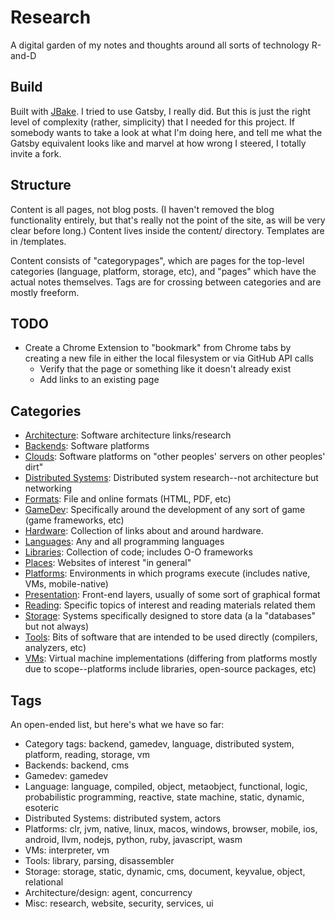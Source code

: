 # Research
A digital garden of my notes and thoughts around all sorts of technology R-and-D

## Build
Built with [JBake](https://jbake.org/). I tried to use Gatsby, I really did. But this is just the right level of complexity (rather, simplicity) that I needed for this project. If somebody wants to take a look at what I'm doing here, and tell me what the Gatsby equivalent looks like and marvel at how wrong I steered, I totally invite a fork.

## Structure
Content is all pages, not blog posts. (I haven't removed the blog functionality entirely, but that's really not the point of the site, as will be very clear before long.) Content lives inside the content/ directory. Templates are in /templates.

Content consists of "categorypages", which are pages for the top-level categories (language, platform, storage, etc), and "pages" which have the actual notes themselves. Tags are for crossing between categories and are mostly freeform.

## TODO

* Create a Chrome Extension to "bookmark" from Chrome tabs by creating a new file in either the local filesystem or via GitHub API calls
  * Verify that the page or something like it doesn't already exist
  * Add links to an existing page

## Categories

* [Architecture](http://research.tedneward.com/architecture/index/index.html): Software architecture links/research
* [Backends](http://research.tedneward.com/backends/index/index.html): Software platforms
* [Clouds](http://research.tedneward.com/clouds/index/index.html): Software platforms on "other peoples' servers on other peoples' dirt"
* [Distributed Systems](http://research.tedneward.com/distribution/index/index.html): Distributed system research--not architecture but networking
* [Formats](http://research.tedneward.com/formats/index/index.html): File and online formats (HTML, PDF, etc)
* [GameDev](http://research.tedneward.com/gamedev/index/index.html): Specifically around the development of any sort of game (game frameworks, etc)
* [Hardware](http://research.tedneward.com/hardware/index/index.html): Collection of links about and around hardware.
* [Languages](http://research.tedneward.com/languages/index/index.html): Any and all programming languages
* [Libraries](http://research.tedneward.com/libraries/index/index.html): Collection of code; includes O-O frameworks
* [Places](http://research.tedneward.com/places/index/index.html): Websites of interest "in general"
* [Platforms](http://research.tedneward.com/platforms/index/index.html): Environments in which programs execute (includes native, VMs, mobile-native)
* [Presentation](http://research.tedneward.com/presentation/index/index.html): Front-end layers, usually of some sort of graphical format
* [Reading](http://research.tedneward.com/reading/index/index.html): Specific topics of interest and reading materials related them
* [Storage](http://research.tedneward.com/storage/index/index.html): Systems specifically designed to store data (a la "databases" but not always)
* [Tools](http://research.tedneward.com/tools/index/index.html): Bits of software that are intended to be used directly (compilers, analyzers, etc)
* [VMs](http://research.tedneward.com/vms/index/index.html): Virtual machine implementations (differing from platforms mostly due to scope--platforms include libraries, open-source packages, etc)

## Tags
An open-ended list, but here's what we have so far:

* Category tags: backend, gamedev, language, distributed system, platform, reading, storage, vm
* Backends: backend, cms
* Gamedev: gamedev
* Language: language, compiled, object, metaobject, functional, logic, probabilistic programming, reactive, state machine, static, dynamic, esoteric
* Distributed Systems: distributed system, actors
* Platforms: clr, jvm, native, linux, macos, windows, browser, mobile, ios, android, llvm, nodejs, python, ruby, javascript, wasm
* VMs: interpreter, vm
* Tools: library, parsing, disassembler
* Storage: storage, static, dynamic, cms, document, keyvalue, object, relational
* Architecture/design: agent, concurrency
* Misc: research, website, security, services, ui
